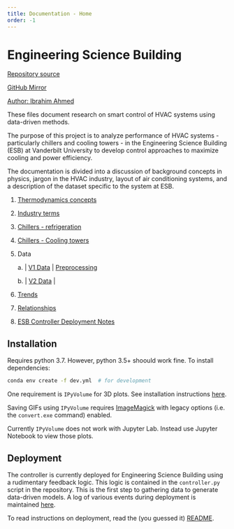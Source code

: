 ```yaml
---
title: Documentation - Home
order: -1
---
```


# Engineering Science Building

[Repository source](https://git.isis.vanderbilt.edu/SmartBuildings/EngineeringScienceBuilding)

[GitHub Mirror](https://github.com/hazrmard/EngineeringScienceBuilding)

[Author: Ibrahim Ahmed](https://iahmed.me)


These files document research on smart control of HVAC systems using data-driven methods.

The purpose of this project is to analyze performance of HVAC systems - particularly chillers and cooling towers - in the Engineering Science Building (ESB) at Vanderbilt University to develop control approaches to maximize cooling and power efficiency.

The documentation is divided into a discussion of background concepts in physics, jargon in the HVAC industry, layout of air conditioning systems, and a description of the dataset specific to the system at ESB.

1. [Thermodynamics concepts](0-thermo-basics.md)

2. [Industry terms](1-industry-terms.md)

3. [Chillers - refrigeration](2-chiller.md)

4. [Chillers - Cooling towers](3-cooling-tower.md)

5. Data

    a. | [V1 Data](./datasets/v1/dataset.md) | [Preprocessing](./datasets/v1/preprocessing.md)

    b. | [V2 Data](./datasets/v2/dataset.md) |

6. [Trends](6-trends.md)

7. [Relationships](7-relationships.md)

8. [ESB Controller Deployment Notes](ESB-Controller-Notes.md)


## Installation

Requires python 3.7. However, python 3.5+ shoould work fine. To install dependencies:

```bash
conda env create -f dev.yml  # for development
```

One requirement is `IPyVolume` for 3D plots. See installation instructions [here][2].

Saving GIFs using `IPyVolume` requires [ImageMagick][1] with legacy options (i.e. the `convert.exe` command) enabled.

Currently `IPyVolume` does not work with Jupyter Lab. Instead use Jupyter Notebook to view those plots.

[1]: https://www.imagemagick.org/script/index.php
[2]: https://ipyvolume.readthedocs.io/en/latest/install.html


## Deployment

The controller is currently deployed for Engineering Science Building using a rudimentary feedback logic. This logic is contained in the `controller.py` script in the repository. This is the first step to gathering data to generate data-driven models. A log of various events during deployment is maintained [here](ESB-Controller-Notes.md).

To read instructions on deployment, read the (you guessed it) [README](https://git.isis.vanderbilt.edu/SmartBuildings/EngineeringScienceBuilding).
